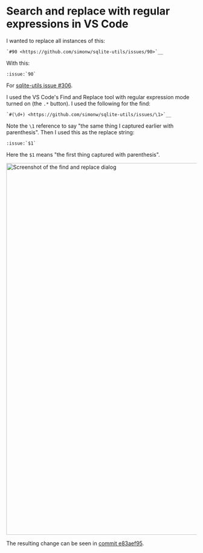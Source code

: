 # Search and replace with regular expressions in VS Code

I wanted to replace all instances of this:

    `#90 <https://github.com/simonw/sqlite-utils/issues/90>`__

With this:

    :issue:`90`

For [sqlite-utils issue #306](https://github.com/simonw/sqlite-utils/issues/306).

I used the VS Code's Find and Replace tool with regular expression mode turned on (the `.*` button). I used the following for the find:

    `#(\d+) <https://github.com/simonw/sqlite-utils/issues/\1>`__

Note the `\1` reference to say "the same thing I captured earlier with parenthesis". Then I used this as the replace string:

    :issue:`$1`

Here the `$1` means "the first thing captured with parenthesis".

<img width="983" alt="Screenshot of the find and replace dialog" src="https://user-images.githubusercontent.com/9599/127925903-156f2f74-d8d3-4ce3-b65b-aed29a279253.png">

The resulting change can be seen in [commit e83aef95](https://github.com/simonw/sqlite-utils/commit/e83aef951bd3e8c179511faddb607239a5fa8682).
